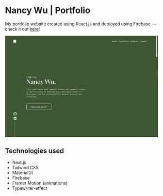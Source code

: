 # Nancy Wu | Portfolio

My portfolio website created using React.js and deployed using Firebase — check it out [here](https://nancywu.co.nz)!

<img src="src\assets\portfolio_ss.png">

## Technologies used

- Next.js
- Tailwind CSS
- MaterialUI
- Firebase
- Framer Motion (animations)
- Typewriter-effect
